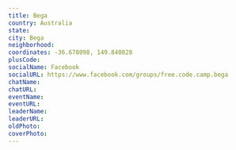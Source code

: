 ```yaml
---
title: Bega
country: Australia
state: 
city: Bega
neighborhood: 
coordinates: -36.678098, 149.840828
plusCode:
socialName: Facebook
socialURL: https://www.facebook.com/groups/free.code.camp.bega
chatName:
chatURL:
eventName:
eventURL:
leaderName:
leaderURL:
oldPhoto: 
coverPhoto:
---
```

